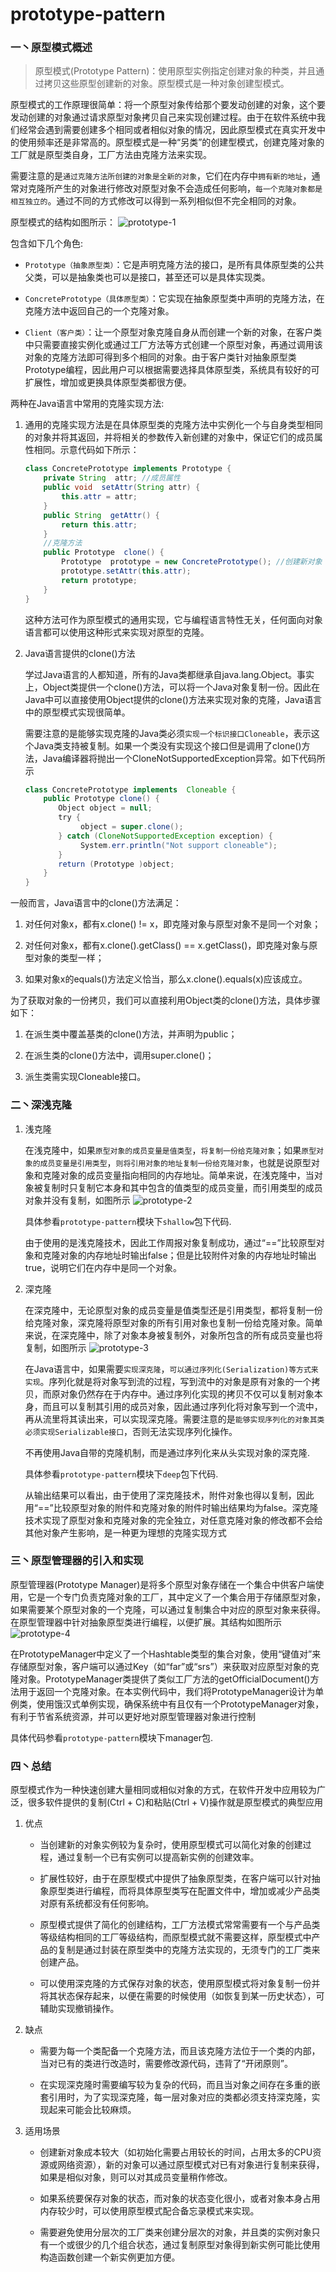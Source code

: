 # prototype-pattern

### 一丶原型模式概述
>原型模式(Prototype  Pattern)：使用原型实例指定创建对象的种类，并且通过拷贝这些原型创建新的对象。原型模式是一种对象创建型模式。

原型模式的工作原理很简单：将一个原型对象传给那个要发动创建的对象，这个要发动创建的对象通过请求原型对象拷贝自己来实现创建过程。由于在软件系统中我们经常会遇到需要创建多个相同或者相似对象的情况，因此原型模式在真实开发中的使用频率还是非常高的。原型模式是一种“另类”的创建型模式，创建克隆对象的工厂就是原型类自身，工厂方法由克隆方法来实现。

需要注意的是`通过克隆方法所创建的对象是全新的对象`，它们在内存中`拥有新的地址`，通常对克隆所产生的对象进行修改对原型对象不会造成任何影响，`每一个克隆对象都是相互独立的`。通过不同的方式修改可以得到一系列相似但不完全相同的对象。

原型模式的结构如图所示：
![prototype-1](../../../../../../../images/prototype-1.png)

包含如下几个角色:
- `Prototype（抽象原型类）`：它是声明克隆方法的接口，是所有具体原型类的公共父类，可以是抽象类也可以是接口，甚至还可以是具体实现类。

- `ConcretePrototype（具体原型类）`：它实现在抽象原型类中声明的克隆方法，在克隆方法中返回自己的一个克隆对象。

- `Client（客户类）`：让一个原型对象克隆自身从而创建一个新的对象，在客户类中只需要直接实例化或通过工厂方法等方式创建一个原型对象，再通过调用该对象的克隆方法即可得到多个相同的对象。由于客户类针对抽象原型类Prototype编程，因此用户可以根据需要选择具体原型类，系统具有较好的可扩展性，增加或更换具体原型类都很方便。

两种在Java语言中常用的克隆实现方法:
1. 通用的克隆实现方法是在具体原型类的克隆方法中实例化一个与自身类型相同的对象并将其返回，并将相关的参数传入新创建的对象中，保证它们的成员属性相同。示意代码如下所示：
    ```java
    class ConcretePrototype implements Prototype {
        private String  attr; //成员属性
        public void  setAttr(String attr) {
            this.attr = attr;
        }
        public String  getAttr() {
            return this.attr;
        }
        //克隆方法
        public Prototype  clone() {
            Prototype  prototype = new ConcretePrototype(); //创建新对象
            prototype.setAttr(this.attr);
            return prototype;
        }
    }
    ```

    这种方法可作为原型模式的通用实现，它与编程语言特性无关，任何面向对象语言都可以使用这种形式来实现对原型的克隆。

2. Java语言提供的clone()方法
   
    学过Java语言的人都知道，所有的Java类都继承自java.lang.Object。事实上，Object类提供一个clone()方法，可以将一个Java对象复制一份。因此在Java中可以直接使用Object提供的clone()方法来实现对象的克隆，Java语言中的原型模式实现很简单。

    需要注意的是能够实现克隆的Java类必须`实现一个标识接口Cloneable`，表示这个Java类支持被复制。如果一个类没有实现这个接口但是调用了clone()方法，Java编译器将抛出一个CloneNotSupportedException异常。如下代码所示
    ```java
    class ConcretePrototype implements  Cloneable {
        public Prototype clone() {
        　　Object object = null;
        　　try {
        　　　　　object = super.clone();
        　　} catch (CloneNotSupportedException exception) {
        　　　　　System.err.println("Not support cloneable");
        　　}
        　　return (Prototype )object;
        }
    }
    ```
    
一般而言，Java语言中的clone()方法满足：

1. 对任何对象x，都有x.clone() != x，即克隆对象与原型对象不是同一个对象；

2. 对任何对象x，都有x.clone().getClass() == x.getClass()，即克隆对象与原型对象的类型一样；

3. 如果对象x的equals()方法定义恰当，那么x.clone().equals(x)应该成立。

为了获取对象的一份拷贝，我们可以直接利用Object类的clone()方法，具体步骤如下：

1. 在派生类中覆盖基类的clone()方法，并声明为public；

2. 在派生类的clone()方法中，调用super.clone()；

3. 派生类需实现Cloneable接口。

### 二丶深浅克隆
1. 浅克隆

    在浅克隆中，如果`原型对象的成员变量是值类型`，`将复制一份给克隆对象`；如果`原型对象的成员变量是引用类型`，`则将引用对象的地址复制一份给克隆对象`，也就是说原型对象和克隆对象的成员变量指向相同的内存地址。简单来说，在浅克隆中，当对象被复制时只复制它本身和其中包含的值类型的成员变量，而引用类型的成员对象并没有复制，如图所示
    ![prototype-2](../../../../../../../images/prototype-2.png)
    
    具体参看`prototype-pattern`模块下`shallow`包下代码.
    
    由于使用的是浅克隆技术，因此工作周报对象复制成功，通过“==”比较原型对象和克隆对象的内存地址时输出false；但是比较附件对象的内存地址时输出true，说明它们在内存中是同一个对象。
2. 深克隆

    在深克隆中，无论原型对象的成员变量是值类型还是引用类型，都将复制一份给克隆对象，深克隆将原型对象的所有引用对象也复制一份给克隆对象。简单来说，在深克隆中，除了对象本身被复制外，对象所包含的所有成员变量也将复制，如图所示
    ![prototype-3](../../../../../../../images/prototype-3.png)
    
    在Java语言中，如果需要`实现深克隆`，`可以通过序列化(Serialization)等方式来实现`。序列化就是将对象写到流的过程，写到流中的对象是原有对象的一个拷贝，而原对象仍然存在于内存中。通过序列化实现的拷贝不仅可以复制对象本身，而且可以复制其引用的成员对象，因此通过序列化将对象写到一个流中，再从流里将其读出来，可以实现深克隆。需要注意的是`能够实现序列化的对象其类必须实现Serializable接口`，否则无法实现序列化操作。
    
    不再使用Java自带的克隆机制，而是通过序列化来从头实现对象的深克隆.
    
    具体参看`prototype-pattern`模块下`deep`包下代码.
    
    从输出结果可以看出，由于使用了深克隆技术，附件对象也得以复制，因此用“==”比较原型对象的附件和克隆对象的附件时输出结果均为false。深克隆技术实现了原型对象和克隆对象的完全独立，对任意克隆对象的修改都不会给其他对象产生影响，是一种更为理想的克隆实现方式
    
### 三丶原型管理器的引入和实现
原型管理器(Prototype Manager)是将多个原型对象存储在一个集合中供客户端使用，它是一个专门负责克隆对象的工厂，其中定义了一个集合用于存储原型对象，如果需要某个原型对象的一个克隆，可以通过复制集合中对应的原型对象来获得。在原型管理器中针对抽象原型类进行编程，以便扩展。其结构如图所示
![prototype-4](../../../../../../../images/prototype-4.png)

在PrototypeManager中定义了一个Hashtable类型的集合对象，使用“键值对”来存储原型对象，客户端可以通过Key（如“far”或“srs”）来获取对应原型对象的克隆对象。PrototypeManager类提供了类似工厂方法的getOfficialDocument()方法用于返回一个克隆对象。在本实例代码中，我们将PrototypeManager设计为单例类，使用饿汉式单例实现，确保系统中有且仅有一个PrototypeManager对象，有利于节省系统资源，并可以更好地对原型管理器对象进行控制

具体代码参看`prototype-pattern`模块下manager包.

### 四丶总结
原型模式作为一种快速创建大量相同或相似对象的方式，在软件开发中应用较为广泛，很多软件提供的复制(Ctrl + C)和粘贴(Ctrl + V)操作就是原型模式的典型应用

1. 优点
    - 当创建新的对象实例较为复杂时，使用原型模式可以简化对象的创建过程，通过复制一个已有实例可以提高新实例的创建效率。
    
    - 扩展性较好，由于在原型模式中提供了抽象原型类，在客户端可以针对抽象原型类进行编程，而将具体原型类写在配置文件中，增加或减少产品类对原有系统都没有任何影响。
    
    - 原型模式提供了简化的创建结构，工厂方法模式常常需要有一个与产品类等级结构相同的工厂等级结构，而原型模式就不需要这样，原型模式中产品的复制是通过封装在原型类中的克隆方法实现的，无须专门的工厂类来创建产品。
    
    - 可以使用深克隆的方式保存对象的状态，使用原型模式将对象复制一份并将其状态保存起来，以便在需要的时候使用（如恢复到某一历史状态），可辅助实现撤销操作。
2. 缺点
    - 需要为每一个类配备一个克隆方法，而且该克隆方法位于一个类的内部，当对已有的类进行改造时，需要修改源代码，违背了“开闭原则”。

    - 在实现深克隆时需要编写较为复杂的代码，而且当对象之间存在多重的嵌套引用时，为了实现深克隆，每一层对象对应的类都必须支持深克隆，实现起来可能会比较麻烦。
3. 适用场景
    - 创建新对象成本较大（如初始化需要占用较长的时间，占用太多的CPU资源或网络资源），新的对象可以通过原型模式对已有对象进行复制来获得，如果是相似对象，则可以对其成员变量稍作修改。

    - 如果系统要保存对象的状态，而对象的状态变化很小，或者对象本身占用内存较少时，可以使用原型模式配合备忘录模式来实现。

    - 需要避免使用分层次的工厂类来创建分层次的对象，并且类的实例对象只有一个或很少的几个组合状态，通过复制原型对象得到新实例可能比使用构造函数创建一个新实例更加方便。
